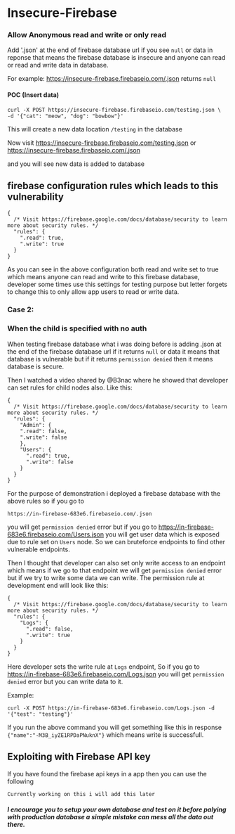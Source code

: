 # Insecure-Firebase

### Allow Anonymous read and write or only read 

Add '.json' at the end of firebase database url if you see `null` or data in reponse that means the firebase database is insecure and anyone can read or read and write data in database.

For example: https://insecure-firebase.firebaseio.com/.json returns `null`


#### POC (Insert data)
```
curl -X POST https://insecure-firebase.firebaseio.com/testing.json \
-d '{"cat": "meow", "dog": "bowbow"}'
```
This will create a new data location `/testing` in the database

Now visit https://insecure-firebase.firebaseio.com/testing.json or https://insecure-firebase.firebaseio.com/.json

and you will see new data is added to database



## firebase configuration rules which leads to this vulnerability

```
{
  /* Visit https://firebase.google.com/docs/database/security to learn more about security rules. */
  "rules": {
    ".read": true,
    ".write": true
  }
}
```
As you can see in the above configuration both read and write set to true which means anyone can read and write to
this firebase database, developer some times use this settings for testing purpose but letter forgets to change this
to only allow app users to read or write data.

### Case 2:

### When the child is specified with no auth

When testing firebase database what i was doing before is adding .json at the end of the firebase database url if it returns `null` or data it means that database is vulnerable but if it returns `permission denied` then it means database is secure.

Then I watched a video shared by @B3nac where he showed that developer can set rules for child nodes also. Like this:

```
{
  /* Visit https://firebase.google.com/docs/database/security to learn more about security rules. */
  "rules": {
    "Admin": {
    ".read": false,
    ".write": false
    },
    "Users": {
      ".read": true,
      ".write": false
    }
  }
}
```

For the purpose of demonstration i deployed a firebase database with the above rules so if you go to 

`https://in-firebase-683e6.firebaseio.com/.json` 

you will get `permission denied` error but if you go to https://in-firebase-683e6.firebaseio.com/Users.json you will get user data which is exposed due to rule set on `Users` node. So we can bruteforce endpoints to find other vulnerable endpoints.


Then I thought that developer can also set only write access to an endpoint which means if we go to that endpoint we will get `permission denied` error but if we try to write some data we can write. The permission rule at development end will look like this:

```
{
  /* Visit https://firebase.google.com/docs/database/security to learn more about security rules. */
  "rules": {
    "Logs": {
      ".read": false,
      ".write": true
    }
  }
}
```

Here developer sets the write rule at `Logs` endpoint, So if you go to https://in-firebase-683e6.firebaseio.com/Logs.json you will get `permission denied` error but you can write data to it. 

Example:
```
curl -X POST https://in-firebase-683e6.firebaseio.com/Logs.json -d '{"test": "testing"}'
```

If you run the above command you will get something like this in response `{"name":"-M3B_iyZE1RPDaPNuknX"}` which means write is successfull.


## Exploiting with Firebase API key

If you have found the firebase api keys in a app then you can use the following  

```
Currently working on this i will add this later 
```


##### I encourage you to setup your own database and test on it before palying with production database a simple mistake can mess all the data out there.

